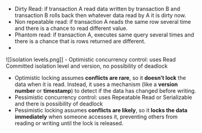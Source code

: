 - Dirty Read: if transaction A read data written by transaction B and transaction B rolls back then whatever data read by A it is dirty now.
- Non repeatable read: if transaction A reads the same row several time and there is a chance to read different value.
- Phantom read: if transaction A, executes same query several times and there is a chance that is rows returned are different.
- 
![[isolation levels.png]]   - Optimistic concurrency control: uses Read Committed isolation level and version, no possibility of deadlock
- Optimistic locking assumes **conflicts are rare**, so it **doesn’t lock** the data when it is read. Instead, it uses a mechanism (like a **version number** or **timestamp**) to detect if the data has changed before writing.
- Pessimistic concurrency control: uses Repeatable Read or Serializable and there is possibility of deadlock
- Pessimistic locking assumes **conflicts are likely**, so it **locks the data immediately** when someone accesses it, preventing others from reading or writing until the lock is released.